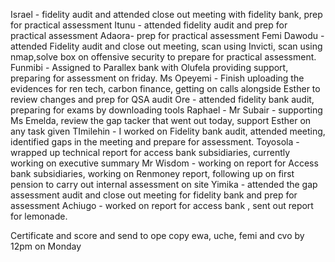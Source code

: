 Israel - fidelity audit and attended close out meeting with fidelity bank, prep for practical assessment
Itunu - attended fidelity audit  and prep for practical assessment
Adaora- prep for practical assessment
Femi Dawodu -  attended Fidelity audit and close out meeting, scan using Invicti, scan using nmap,solve box on offensive security to prepare for practical assessment.
Funmibi - Assigned  to Parallex bank with Olufela providing support, preparing for assessment on friday.
Ms Opeyemi - Finish uploading  the evidences for ren tech, carbon finance, getting on calls alongside Esther to review changes and prep for QSA audit
Ore - attended fidelity bank audit, preparing for exams by downloading tools
Raphael - 
Mr Subair - supporting Ms Emelda, review the gap tacker that went out today, support Esther on any task given
TImilehin - I worked on Fidelity bank audit, attended meeting, identified gaps in the meeting and prepare for assessment.
Toyosola - wrapped up technical  report for access bank subsidiaries, currently working on executive summary
Mr Wisdom - working on report for Access bank subsidiaries, working on Renmoney report, following up on first pension to carry out internal assessment on site
Yimika - attended the gap assessment audit and close out meeting for fidelity bank and prep for assessment
Achiugo - worked on report for access bank , sent out report for lemonade.




Certificate and score and send to ope copy ewa, uche, femi and cvo by 12pm on Monday